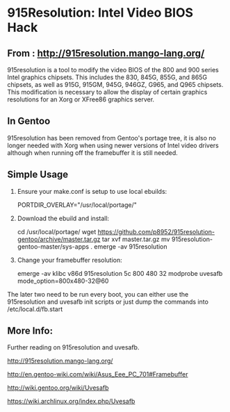 915Resolution: Intel Video BIOS Hack
====================================

From : http://915resolution.mango-lang.org/
-------------------------------------------
915resolution is a tool to modify the video BIOS of the 800 and 900 series 
Intel graphics chipsets. This includes the 830, 845G, 855G, and 865G chipsets, 
as well as 915G, 915GM, 945G, 946GZ, G965, and Q965 chipsets. This modification 
is necessary to allow the display of certain graphics resolutions for an Xorg 
or XFree86 graphics server.

In Gentoo
---------
915resolution has been removed from Gentoo's portage tree, it is also no longer
needed with Xorg when using newer versions of Intel video drivers although when
running off the framebuffer it is still needed.

Simple Usage
------------
1) Ensure your make.conf is setup to use local ebuilds:

    PORTDIR_OVERLAY="/usr/local/portage/"

2) Download the ebuild and install:

    cd /usr/local/portage/
    wget https://github.com/p8952/915resolution-gentoo/archive/master.tar.gz
    tar xvf master.tar.gz
    mv 915resolution-gentoo-master/sys-apps .
    emerge -av 915resolution
    
3) Change your framebuffer resolution:

    emerge -av klibc v86d
    915resolution 5c 800 480 32
    modprobe uvesafb mode_option=800x480-32@60

The later two need to be run every boot, you can either use the 915resolution
and uvesafb init scripts or just dump the commands into /etc/local.d/fb.start

More Info:
----------
Further reading on 915resolution and uvesafb.

http://915resolution.mango-lang.org/

http://en.gentoo-wiki.com/wiki/Asus_Eee_PC_701#Framebuffer

http://wiki.gentoo.org/wiki/Uvesafb

https://wiki.archlinux.org/index.php/Uvesafb
